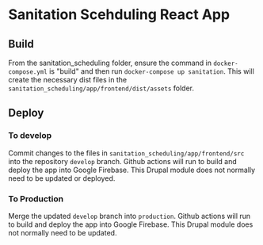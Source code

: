 # Sanitation Scehduling React App

## Build
From the sanitation_scheduling folder, ensure the command in `docker-compose.yml` is "build" and then run `docker-compose up sanitation`. This will create the necessary dist files in the `sanitation_scheduling/app/frontend/dist/assets` folder.

## Deploy
### To develop
Commit changes to the files in `sanitation_scheduling/app/frontend/src` into the repository `develop` branch. Github actions will run to build and deploy the app into Google Firebase. This Drupal module does not normally need to be updated or deployed.

### To Production
Merge the updated `develop` branch into `production`.  Github actions will run to build and deploy the app into Google Firebase. This Drupal module does not normally need to be updated.
